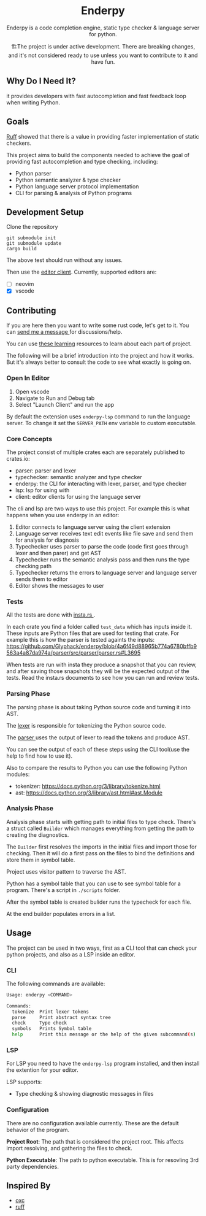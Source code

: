 <!-- markdownlint-configure-file {
  "MD033": false,
  "MD041": false
} -->
<div align="center">

<!-- <img src="" width="200" height="100"/> -->

# Enderpy

Enderpy is a code completion engine, static type checker & language server for python.

🏗️The project is under active development. There are breaking changes, and it's not considered ready to use unless you want to contribute to it and have fun.

</div>

## Why Do I Need It?

it provides developers with fast autocompletion and fast feedback loop when writing Python.

## Goals

[Ruff](https://github.com/charliermarsh/ruff) showed that there is a value
in providing faster implementation of static checkers.

This project aims to build the components needed to achieve the goal of
providing fast autocompletion and type checking, including:

- Python parser
- Python semantic analyzer & type checker
- Python language server protocol implementation
- CLI for parsing & analysis of Python programs

## Development Setup

Clone the repository

```
git submodule init
git submodule update
cargo build
```

The above test should run without any issues.

Then use the [editor client](#open-in-editor). Currently, supported editors are:

- [ ] neovim
- [x] vscode

## Contributing

If you are here then you want to write some rust code, let's get to it.
You can [ send me a message ](discordapp.com/users/glyphack) for discussions/help.

You can use [these learning](https://glyphack.com/blog/compiler-resources/) resources
to learn about each part of project.

The following will be a brief introduction into the project and how it works.
But it's always better to consult the code to see what exactly is going on.


### Open In Editor

1. Open vscode
2. Navigate to Run and Debug tab
3. Select "Launch Client" and run the app

By default the extension uses `enderpy-lsp` command to run the language server.
To change it set the `SERVER_PATH` env variable to custom executable.

### Core Concepts

The project consist of multiple crates each are separately published to crates.io:

- parser: parser and lexer
- typechecker: semantic analyzer and type checker
- enderpy: the CLI for interacting with lexer, parser, and type checker
- lsp: lsp for using with
- client: editor clients for using the language server

The cli and lsp are two ways to use this project. For example this is what happens when you use enderpy in an editor:

1. Editor connects to language server using the client extension
2. Language server receives text edit events like file save and send them for analysis for diagnosis
3. Typechecker uses parser to parse the code (code first goes through lexer and then parer) and get AST
4. Typechecker runs the semantic analysis pass and then runs the type checking path
5. Typechecker returns the errors to language server and language server sends them to editor
6. Editor shows the messages to user


### Tests

All the tests are done with [ insta.rs ](https://insta.rs/).

In each crate you find a folder called `test_data` which has inputs inside it.
These inputs are Python files that are used for testing that crate.
For example this is how the parser is tested againts the inputs:
https://github.com/Glyphack/enderpy/blob/4a6f49d88965b774a6780bffb9563a4a87da974a/parser/src/parser/parser.rs#L3695

When tests are run with insta they produce a snapshot that you can review,
and after saving those snapshots they will be the expected output of the tests.
Read the insta.rs documents to see how you can run and review tests.


### Parsing Phase

The parsing phase is about taking Python source code and turning it into AST.

The [lexer](https://github.com/Glyphack/enderpy/blob/4a6f49d88965b774a6780bffb9563a4a87da974a/parser/src/lexer/lexer.rs#L1)
is responsible for tokenizing the Python source code.

The [ parser ](https://github.com/Glyphack/enderpy/blob/4a6f49d88965b774a6780bffb9563a4a87da974a/parser/src/parser/parser.rs#L1)
uses the output of lexer to read the tokens and produce AST.

You can see the output of each of these steps using the CLI tool(use the help to find how to use it).

Also to compare the results to Python you can use the following Python modules:
- tokenizer: https://docs.python.org/3/library/tokenize.html
- ast: https://docs.python.org/3/library/ast.html#ast.Module

### Analysis Phase

Analysis phase starts with getting path to initial files to type check.
There's a struct called `Builder` which manages everything from getting the path to creating the diagnostics.

The `Builder` first resolves the imports in the initial files and import those for checking.
Then it will do a first pass on the files to bind the definitions and store them in symbol table.

Project uses visitor pattern to traverse the AST.

Python has a symbol table that you can use to see symbol table for a program. There's a script in `./scripts` folder.

After the symbol table is created bulider runs the typecheck for each file.

At the end builder populates errors in a list.

## Usage

The project can be used in two ways, first as a CLI tool that can check your python projects, and also as a LSP inside an editor.

### CLI

The following commands are available:

```bash
Usage: enderpy <COMMAND>

Commands:
  tokenize  Print lexer tokens
  parse     Print abstract syntax tree
  check     Type check
  symbols   Prints Symbol table
  help      Print this message or the help of the given subcommand(s)
```

### LSP

For LSP you need to have the `enderpy-lsp` program installed, and then install the extention for your editor.

LSP supports:

- Type checking & showing diagnostic messages in files

### Configuration

There are no configuration available currently. These are the default behavior of the program.

**Project Root**: The path that is considered the project root. This affects import resolving, and gathering the files to check.

**Python Executable**: The path to python executable. This is for resovling 3rd party dependencies.

## Inspired By

- [oxc](https://github.com/Boshen/oxc)
- [ruff](https://github.com/charliermarsh/ruff)
